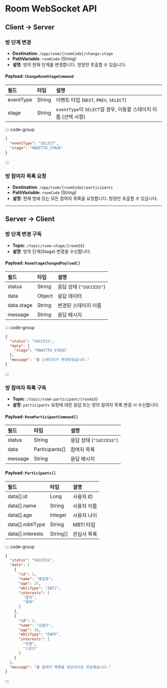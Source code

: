 # Room WebSocket API

## Client → Server

### 방 단계 변경

- **Destination**: `/app/room/{roomCode}/change-stage`
- **PathVariable**: `roomCode` (String)
- **설명**: 방의 현재 단계를 변경합니다. 방장만 호출할 수 있습니다.

#### Payload: `ChangeRoomStageCommand`

| 필드        | 타입     | 설명                                             |
|:----------|:-------|:-----------------------------------------------|
| eventType | String | 이벤트 타입 (`NEXT`, `PREV`, `SELECT`)              |
| stage     | String | `eventType`이 `SELECT`일 경우, 이동할 스테이지 이름 (선택 사항) |

::: code-group

```json [Payload Example]
{
  "eventType": "SELECT",
  "stage": "MANITTO_STAGE"
}
```

:::

### 방 참여자 목록 요청

- **Destination**: `/app/room/{roomCode}/participants`
- **PathVariable**: `roomCode` (String)
- **설명**: 현재 방에 있는 모든 참여자 목록을 요청합니다. 방장만 호출할 수 있습니다.

---

## Server → Client

### 방 단계 변경 구독

- **Topic**: `/topic/room-stage/{roomId}`
- **설명**: 방의 단계(Stage) 변경을 수신합니다.

#### Payload: `RoomStageChangedPayload[]`

| 필드         | 타입     | 설명                  |
|:-----------|:-------|:--------------------|
| status     | String | 응답 상태 (`"SUCCESS"`) |
| data       | Object | 응답 데이터              |
| data.stage | String | 변경된 스테이지 이름         |
| message    | String | 응답 메시지              |

::: code-group

```json [Response Payload Example]
{
  "status": "SUCCESS",
  "data": {
    "stage": "MANITTO_STAGE"
  },
  "message": "룸 스테이지가 변경되었습니다."
}
```

:::

### 방 참여자 목록 구독

- **Topic**: `/topic/room-participant/{roomId}`
- **설명**: `participants` 요청에 대한 응답 또는 방의 참여자 목록 변경 시 수신합니다.

#### Payload: `RoomParticipantCommand[]`

| 필드      | 타입             | 설명                  |
|:--------|:---------------|:--------------------|
| status  | String         | 응답 상태 (`"SUCCESS"`) |
| data    | Participants[] | 참여자 목록              |
| message | String         | 응답 메시지              |

#### Payload: `Participants[]`

| 필드               | 타입       | 설명      |
|:-----------------|:---------|:--------|
| data[].id        | Long     | 사용자 ID  |
| data[].name      | String   | 사용자 이름  |
| data[].age       | Integer  | 사용자 나이  |
| data[].mbtiType  | String   | MBTI 타입 |
| data[].interests | String[] | 관심사 목록  

::: code-group

```json [Response Payload Example]
{
  "status": "SUCCESS",
  "data": [
    {
      "id": 1,
      "name": "홍길동",
      "age": 25,
      "mbtiType": "INTJ",
      "interests": [
        "음악",
        "영화"
      ]
    },
    {
      "id": 2,
      "name": "김철수",
      "age": 30,
      "mbtiType": "ENFP",
      "interests": [
        "여행",
        "스포츠"
      ]
    }
  ],
  "message": "룸 참여자 목록을 정상적으로 전송했습니다."
}
```

:::